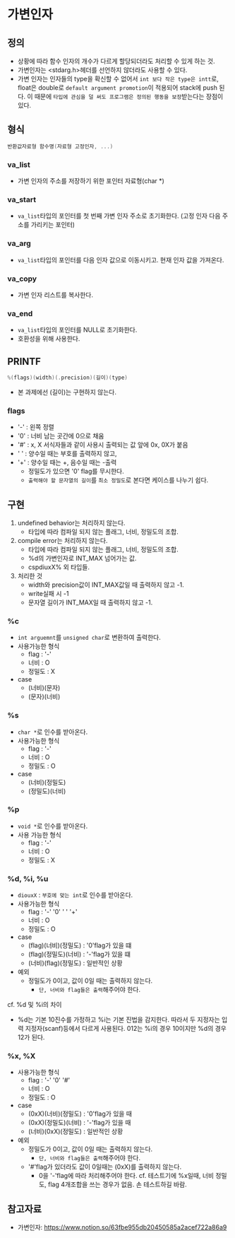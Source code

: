# 가변인자
## 정의
- 상황에 따라 함수 인자의 개수가 다르게 할당되더라도 처리할 수 있게 하는 것.
- 가변인자는 <stdarg.h>헤더를 선언하지 않더라도 사용할 수 있다.
- 가변 인자는 인자들의 type을 확신할 수 없어서 `int 보다 작은 type은 intt`로, float은 double로 `default argument promotion`이 적용되어 stack에 push 된다. 이 때문에 `타입에 관심을 덜 써도 프로그램은 정의된 행동을 보장`받는다는 장점이 있다.

## 형식
```c
반환값자료형 함수명(자료형 고정인자, ...)
```
### va_list
- 가변 인자의 주소를 저장하기 위한 포인터 자료형(char *)

### va_start
- `va_list`타입의 포인터를 첫 번째 가변 인자 주소로 초기화한다. (고정 인자 다음 주소를 가리키는 포인터)

### va_arg
- `va_list`타입의 포인터를 다음 인자 값으로 이동시키고. 현재 인자 값을 가져온다.

### va_copy
- 가변 인자 리스트를 복사한다.

### va_end
- `va_list`타입의 포인터를 NULL로 초기화한다.
- 호환성을 위해 사용한다.

## PRINTF
```c
%(flags)(width)(.precision)(길이)(type)
```
- 본 과제에선 (길이)는 구현하지 않는다.

### flags
- '-' : 왼쪽 정렬
- '0' : 너비 남는 곳간에 0으로 채움
- '#' : x, X 서식자들과 같이 사용시 출력되는 값 앞에 0x, 0X가 붙음
- ' ' : 양수일 때는 부호를 출력하지 않고,  
- '+' : 양수일 때는 +, 음수일 때는 -출력
	- 정밀도가 있으면 '0' flag를 무시한다.
	- `출력해야 할 문자열의 길이`를 `최소 정밀도`로 본다면 케이스를 나누기 쉽다.

## 구현
1. undefined behavior는 처리하지 않는다.
	- 타입에 따라 컴파일 되지 않는 플래그, 너비, 정밀도의 조합.
2. compile error는 처리하지 않는다.
	- 타입에 따라 컴파일 되지 않는 플래그, 너비, 정밀도의 조합.
	- %d의 가변인자로 INT_MAX 넘어가는 값.
	- cspdiuxX% 외 타입들.
3. 처리한 것
	- width와 precision값이 INT_MAX값일 때 출력하지 않고 -1.
	- write실패 시 -1
	- 문자열 길이가 INT_MAX일 때 출력하지 않고 -1.

### %c
- `int arguemnt`를 `unsigned char`로 변환하여 출력한다.
- 사용가능한 형식
	- flag		: '-'
	- 너비		: O
	- 정밀도	: X
- case
	- (너비)(문자)
	- (문자)(너비)
### %s
- `char *`로 인수를 받아온다.
- 사용가능한 형식
	- flag		: '-'
	- 너비		: O
	- 정밀도	: O
- case
	- (너비)(정밀도)
	- (정밀도)(너비)
### %p
- `void *`로 인수를 받아온다.
- 사용 가능한 형식
	- flag		: '-'
	- 너비		: O
	- 정밀도	: X

### %d, %i, %u
- `diouxX` : `부호에 맞는 int`로 인수를 받아온다.
- 사용가능한 형식
	- flag		: '-' '0' ' ' '+' 
	- 너비		: O
	- 정밀도	: O
- case
	- (flag)(너비)(정밀도) 		: '0'flag가 있을 떄
	- (flag)(정밀도)(너비)		: '-'flag가 있을 떄
	- (너비)(flag)(정밀도)		: 일반적인 상황
- 예외
	- 정밀도가 0이고, 값이 0일 때는 출력하지 않는다.
		- `단, 너비와 flag들은 출력`해주어야 한다.

cf. %d 및 %i의 차이
- %d는 기본 10진수를 가정하고 %i는 기본 진법을 감지한다. 따라서 두 지정자는 입력 지정자(scanf)등에서 다르게 사용된다. 012는 %i의 경우 10이지만 %d의 경우 12가 된다.

### %x, %X
- 사용가능한 형식 
	- flag		: '-' '0' '#'
	- 너비		: O
	- 정밀도	: O
- case
	- (0xX)(너비)(정밀도)		: '0'flag가 있을 때
	- (0xX)(정밀도)(너비)		: '-'flag가 있을 때
	- (너비)(0xX)(정밀도)       : 일반적인 상황
- 예외
	- 정밀도가 0이고, 값이 0일 때는 출력하지 않는다.
		- `단, 너비와 flag들은 출력`해주어야 한다.
	- '#'flag가 있더라도 값이 0일때는 (0xX)를 출력하지 않는다.
		- 0을 '-'flag에 따라 처리해주어야 한다.
cf. 테스트기에
%x일때, 너비 정밀도, flag 4개조합을 쓰는 경우가 없음. 손 테스트하길 바람.

## 참고자료
- 가변인자: https://www.notion.so/63fbe955db20450585a2acef722a86a9
